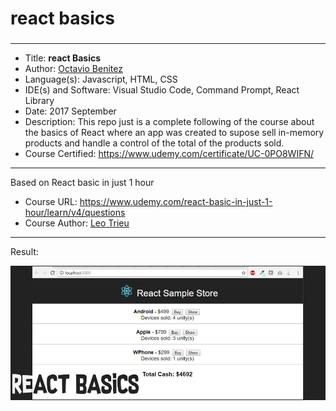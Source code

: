 ###
###
# react basics
###
***


* Title: **react Basics**
* Author: [Octavio Benitez](https://www.linkedin.com/in/obenm/)
* Language(s): Javascript, HTML, CSS
* IDE(s) and Software: Visual Studio Code, Command Prompt, React Library
* Date: 2017 September
* Description: This repo just is a complete following of the course about the basics of React where an app was created to supose sell in-memory products and handle a control of the total of the products sold.
* Course Certified: https://www.udemy.com/certificate/UC-0PO8WIFN/


***


Based on React basic in just 1 hour
* Course URL: https://www.udemy.com/react-basic-in-just-1-hour/learn/v4/questions
* Course Author: [Leo Trieu](https://code4startup.com/)


***


Result:

![Result for react Basics](https://github.com/obenm/react-basics/blob/master/reactbasicsbanner.jpg)
